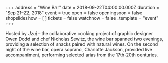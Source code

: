 +++
address = "Wine Bar"
date = 2018-09-22T04:00:00.000Z
duration = "Sep 21–22, 2018"
event = true
open = false
openingsoon = false
shopslideshow = [ ]
tickets = false
watchnow = false
_template = "event"
+++

Hosted by _Jzuj_ – the collaborative cooking project of graphic designer Owen Dodd and chef Nicholas Sewitz, the wine bar spanned two evenings, providing a selection of snacks paired with natural wines. On the second night of the wine bar, opera soprano, Charlotte Jackson, provided live accompaniment, performing selected arias from the 17th-20th centuries.
